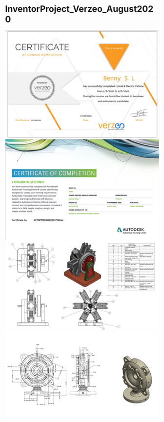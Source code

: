 # InventorProject_Verzeo_August2020
![](images/course.png)
![](images/Autodesk.png)
![](images/6cylinder%20Engine.png)
![](images/Suction%20Casting%20Machine.png)
